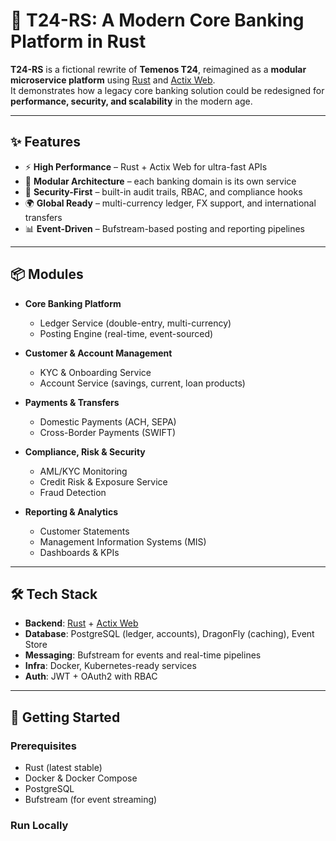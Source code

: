 # 🦀 T24-RS: A Modern Core Banking Platform in Rust

**T24-RS** is a fictional rewrite of **Temenos T24**, reimagined as a **modular microservice platform** using [Rust](https://www.rust-lang.org/) and [Actix Web](https://actix.rs/).  
It demonstrates how a legacy core banking solution could be redesigned for **performance, security, and scalability** in the modern age.

---

## ✨ Features

- ⚡ **High Performance** – Rust + Actix Web for ultra-fast APIs  
- 🧩 **Modular Architecture** – each banking domain is its own service  
- 🔐 **Security-First** – built-in audit trails, RBAC, and compliance hooks  
- 🌍 **Global Ready** – multi-currency ledger, FX support, and international transfers  
- 📊 **Event-Driven** – Bufstream-based posting and reporting pipelines  

---

## 📦 Modules

- **Core Banking Platform**  
  - Ledger Service (double-entry, multi-currency)  
  - Posting Engine (real-time, event-sourced)  

- **Customer & Account Management**  
  - KYC & Onboarding Service  
  - Account Service (savings, current, loan products)  

- **Payments & Transfers**  
  - Domestic Payments (ACH, SEPA)  
  - Cross-Border Payments (SWIFT)  

- **Compliance, Risk & Security**  
  - AML/KYC Monitoring  
  - Credit Risk & Exposure Service  
  - Fraud Detection  

- **Reporting & Analytics**  
  - Customer Statements  
  - Management Information Systems (MIS)  
  - Dashboards & KPIs  

---

## 🛠️ Tech Stack

- **Backend**: [Rust](https://www.rust-lang.org/) + [Actix Web](https://actix.rs/)  
- **Database**: PostgreSQL (ledger, accounts), DragonFly (caching), Event Store  
- **Messaging**: Bufstream for events and real-time pipelines  
- **Infra**: Docker, Kubernetes-ready services  
- **Auth**: JWT + OAuth2 with RBAC  

---

## 🚀 Getting Started

### Prerequisites
- Rust (latest stable)  
- Docker & Docker Compose  
- PostgreSQL  
- Bufstream (for event streaming)  

### Run Locally

